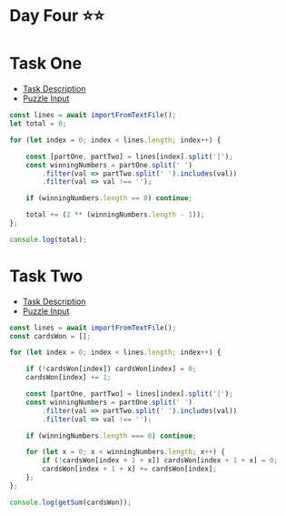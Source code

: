 # Day Four ⭐⭐

# Task One

- [Task Description](https://adventofcode.com/2023/day/4)
- [Puzzle Input](https://adventofcode.com/2023/day/4/input)

```javascript
const lines = await importFromTextFile();
let total = 0;

for (let index = 0; index < lines.length; index++) {

	const [partOne, partTwo] = lines[index].split('|');
	const winningNumbers = partOne.split(' ')
		.filter(val => partTwo.split(' ').includes(val))
		.filter(val => val !== '');

	if (winningNumbers.length == 0) continue;

	total += (2 ** (winningNumbers.length - 1));
};

console.log(total);
```

# Task Two

- [Task Description](https://adventofcode.com/2023/day/4#part2)
- [Puzzle Input](https://adventofcode.com/2023/day/4/input)

```javascript
const lines = await importFromTextFile();
const cardsWon = [];

for (let index = 0; index < lines.length; index++) {

	if (!cardsWon[index]) cardsWon[index] = 0;
	cardsWon[index] += 1;

	const [partOne, partTwo] = lines[index].split('|');
	const winningNumbers = partOne.split(' ')
		.filter(val => partTwo.split(' ').includes(val))
		.filter(val => val !== '');

	if (winningNumbers.length === 0) continue;

	for (let x = 0; x < winningNumbers.length; x++) {
		if (!cardsWon[index + 1 + x]) cardsWon[index + 1 + x] = 0;
		cardsWon[index + 1 + x] += cardsWon[index];
	};
};

console.log(getSum(cardsWon));
```